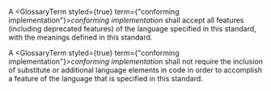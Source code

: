 



A <GlossaryTerm styled={true} term={"conforming implementation"}><i>conforming implementation</i></GlossaryTerm> shall accept all features (including deprecated features) of the language specified in this standard, with the meanings defined in this standard. 



A <GlossaryTerm styled={true} term={"conforming implementation"}><i>conforming implementation</i></GlossaryTerm> shall not require the inclusion of substitute or additional language elements in code in order to accomplish a feature of the language that is specified in this standard. 



